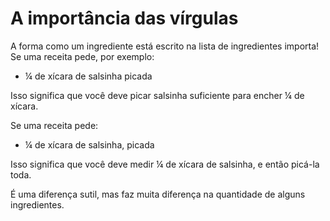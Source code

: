 # A importância das vírgulas

A forma como um ingrediente está escrito na lista de ingredientes importa! Se uma receita pede, por exemplo:

- ¼ de xícara de salsinha picada

Isso significa que você deve picar salsinha suficiente para encher ¼ de xícara. 

Se uma receita pede:

- ¼ de xícara de salsinha, picada

Isso significa que você deve medir ¼ de xícara de salsinha, e então picá-la toda.

É uma diferença sutil, mas faz muita diferença na quantidade de alguns ingredientes.